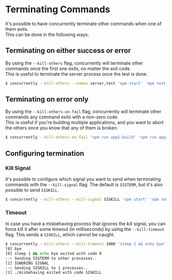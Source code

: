 # Terminating Commands

It's possible to have concurrently terminate other commands when one of them exits.<br/>
This can be done in the following ways:

## Terminating on either success or error

By using the `--kill-others` flag, concurrently will terminate other commands once the first one exits,
no matter the exit code.<br/>
This is useful to terminate the server process once the test is done.

```bash
$ concurrently --kill-others --names server,test 'npm start' 'npm test'
```

## Terminating on error only

By using the `--kill-others-on-fail` flag, concurrently will terminate other commands any command
exits with a non-zero code.<br/>
This is useful if you're building multiple applications, and you want to abort the others once you know
that any of them is broken.

```bash
$ concurrently --kill-others-on-fail 'npm run app1:build' 'npm run app2:build'
```

## Configuring termination

### Kill Signal

It's possible to configure which signal you want to send when terminating commands with the `--kill-signal` flag.
The default is `SIGTERM`, but it's also possible to send `SIGKILL`.

```bash
$ concurrently --kill-others --kill-signal SIGKILL 'npm start' 'npm test'
```

### Timeout

In case you have a misbehaving process that ignores the kill signal, you can force kill it after some
timeout (in milliseconds) by using the `--kill-timeout` flag.
This sends a `SIGKILL`, which cannot be caught.

```bash
$ concurrently --kill-others --kill-timeout 1000 'sleep 1 && echo bye' './misbehaving'
[0] bye
[0] sleep 1 && echo bye exited with code 0
--> Sending SIGTERM to other processes..
[1] IGNORING SIGNAL
--> Sending SIGKILL to 1 processes..
[1] ./misbehaving exited with code SIGKILL
```
